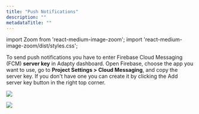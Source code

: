 ```yaml
---
title: "Push Notifications"
description: ""
metadataTitle: ""
---
```


import Zoom from 'react-medium-image-zoom';
import 'react-medium-image-zoom/dist/styles.css';

To send push notifications you have to enter Firebase Cloud Messaging \(FCM\) **server key** in Adapty dashboard. Open Firebase, choose the app you want to use, go to **Project Settings > Cloud Messaging**, and copy the server key. If you don't have one you can create it by clicking the Add server key button in the right top corner.

![](https://adapty-docs-assets.s3.amazonaws.com/gitbook/cleanshot-2020-09-25-at-14.34.29-2x.png)

![](https://adapty-docs-assets.s3.amazonaws.com/gitbook/cleanshot-2020-09-25-at-14.36.18-2x.png)